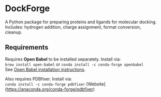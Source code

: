 # DockForge
A Python package for preparing proteins and ligands for molecular docking.  
Includes: hydrogen addition, charge assignment, format conversion, cleanup.

## Requirements
Requires **Open Babel** to be installed separately. Install via:  
```brew install open-babel``` or ```conda install -c conda-forge openbabel```  
See [Open Babel installation instructions](https://openbabel.org/docs/Installation/install.html).
  
Also requires PDBfixer. Install via:  
```conda install -c conda-forge pdbfixer```
[Website] (https://anaconda.org/conda-forge/pdbfixer)
